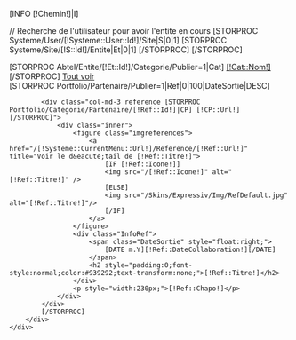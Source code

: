 [INFO [!Chemin!]|I]

// Recherche de l'utilisateur pour avoir l'entite en cours
[STORPROC Systeme/User/[!Systeme::User::Id!]/Site|S|0|1]
	[STORPROC Systeme/Site/[!S::Id!]/Entite|Et|0|1]	[/STORPROC]
[/STORPROC]

<div class="container">
	<div class="row">
		<nav id="navmenuhaut">
			[STORPROC Abtel/Entite/[!Et::Id!]/Categorie/Publier=1|Cat]
			<a href="#" class="amenuhaut" data-ref=".[!Cat::Url!]">[!Cat::Nom!]</a>
			[/STORPROC]
			<a href="#" class="amenuhaut encours" data-ref="*">Tout voir</a>
		</nav>
		<div id="referenceContainer">
			[STORPROC Portfolio/Partenaire/Publier=1|Ref|0|100|DateSortie|DESC]

			<div class="col-md-3 reference [STORPROC Portfolio/Categorie/Partenaire/[!Ref::Id!]|CP] [!CP::Url!][/STORPROC]">
				<div class="inner">
					<figure class="imgreferences">
						<a href="/[!Systeme::CurrentMenu::Url!]/Reference/[!Ref::Url!]" title="Voir le d&eacute;tail de [!Ref::Titre!]">
							[IF [!Ref::Icone!]]
							<img src="/[!Ref::Icone!]" alt="[!Ref::Titre!]" />
							[ELSE]
							<img src="/Skins/Expressiv/Img/RefDefault.jpg" alt="[!Ref::Titre!]"/>
							[/IF]
						</a>
					</figure>
					<div class="InfoRef">
						<span class="DateSortie" style="float:right;">
							[DATE m.Y][!Ref::DateCollaboration!][/DATE]
						</span>
						<h2 style="padding:0;font-style:normal;color:#939292;text-transform:none;">[!Ref::Titre!]</h2>
					</div>
					<p style="width:230px;">[!Ref::Chapo!]</p>
				</div>
			</div>
			[/STORPROC]
		</div>
	</div>
</div>

<script type="text/javascript">
    // init Isotope
    var iso = $('#referenceContainer').isotope({
        // options
    });
    // filter items on button click
    $('#navmenuhaut').on( 'click', 'a', function(e) {
        e.stopPropagation();
        e.preventDefault();
        var filterValue = $(this).attr('data-ref');
        iso.isotope({ filter: filterValue });

        $(this).addClass('encours');
        $(this).siblings('a').removeClass('encours');
    });
</script>